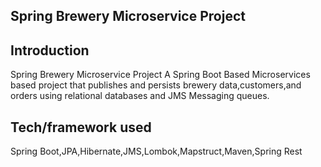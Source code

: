 ## Spring Brewery Microservice Project

## Introduction
Spring Brewery Microservice Project A Spring Boot Based Microservices based project that publishes and persists brewery data,customers,and orders using relational databases and JMS Messaging queues.




## Tech/framework used

Spring Boot,JPA,Hibernate,JMS,Lombok,Mapstruct,Maven,Spring Rest
